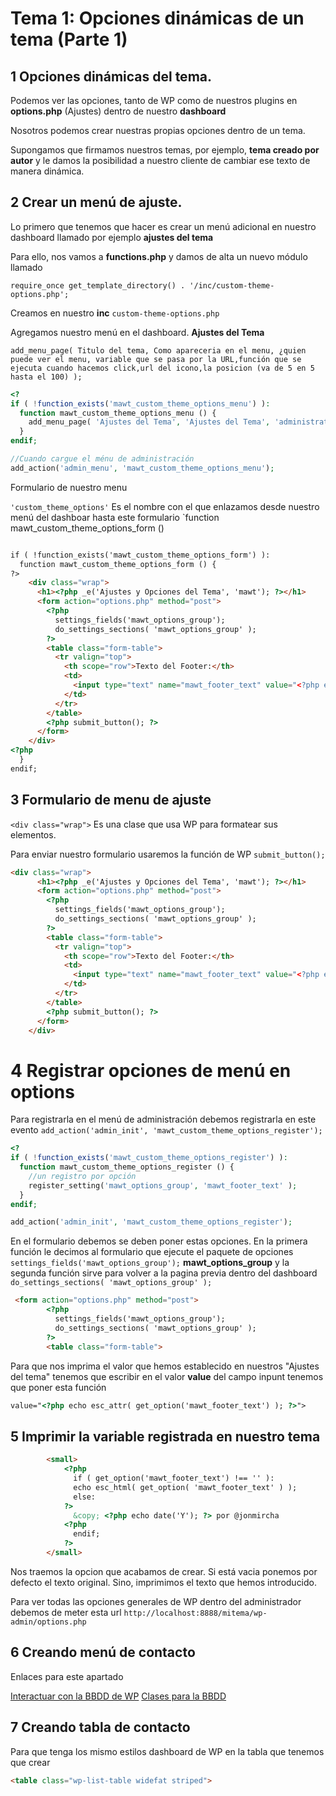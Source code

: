 # Tema 1: Opciones dinámicas de un tema (Parte 1)

## 1 Opciones dinámicas del tema.

Podemos ver las opciones, tanto de WP como de nuestros plugins en __options.php__ (Ajustes) dentro de nuestro __dashboard__

Nosotros podemos crear nuestras propias opciones dentro de un tema.

Supongamos que firmamos nuestros temas, por ejemplo, __tema creado por autor__ y le damos la posibilidad a nuestro cliente de cambiar ese texto de manera dinámica.

## 2 Crear un menú de ajuste.

Lo primero que tenemos que hacer es crear un menú adicional en nuestro dashboard llamado por ejemplo __ajustes del tema__

Para ello, nos vamos a __functions.php__ y damos de alta un nuevo módulo llamado

`require_once get_template_directory() . '/inc/custom-theme-options.php';
`

Creamos en nuestro __inc__  `custom-theme-options.php`

Agregamos nuestro menú en el dashboard. __Ajustes del Tema__


`add_menu_page( Titulo del tema, Como apareceria en el menu, ¿quien puede ver el menu, variable que se pasa por la URL,función que se ejecuta cuando hacemos click,url del icono,la posicion (va de 5 en 5 hasta el 100) );
`


````php
<?
if ( !function_exists('mawt_custom_theme_options_menu') ):
  function mawt_custom_theme_options_menu () {
    add_menu_page( 'Ajustes del Tema', 'Ajustes del Tema', 'administrator', 'custom_theme_options', 'mawt_custom_theme_options_form', 'dashicons-admin-generic', 20 );
  }
endif;

//Cuando cargue el ménu de administración
add_action('admin_menu', 'mawt_custom_theme_options_menu');

````

Formulario de nuestro menu

`'custom_theme_options'` Es el nombre con el que enlazamos desde nuestro menú del dashboar hasta este formulario `function mawt_custom_theme_options_form ()

````html

if ( !function_exists('mawt_custom_theme_options_form') ):
  function mawt_custom_theme_options_form () {
?>
    <div class="wrap">
      <h1><?php _e('Ajustes y Opciones del Tema', 'mawt'); ?></h1>
      <form action="options.php" method="post">
        <?php
          settings_fields('mawt_options_group');
          do_settings_sections( 'mawt_options_group' );
        ?>
        <table class="form-table">
          <tr valign="top">
            <th scope="row">Texto del Footer:</th>
            <td>
              <input type="text" name="mawt_footer_text" value="<?php echo esc_attr( get_option('mawt_footer_text') ); ?>">
            </td>
          </tr>
        </table>
        <?php submit_button(); ?>
      </form>
    </div>
<?php
  }
endif;
````

## 3 Formulario de menu de ajuste


`<div class="wrap">` Es una clase que usa WP para formatear sus elementos.


Para enviar nuestro formulario usaremos la función de WP ``submit_button();``

```html
<div class="wrap">
      <h1><?php _e('Ajustes y Opciones del Tema', 'mawt'); ?></h1>
      <form action="options.php" method="post">
        <?php
          settings_fields('mawt_options_group');
          do_settings_sections( 'mawt_options_group' );
        ?>
        <table class="form-table">
          <tr valign="top">
            <th scope="row">Texto del Footer:</th>
            <td>
              <input type="text" name="mawt_footer_text" value="<?php echo esc_attr( get_option('mawt_footer_text') ); ?>">
            </td>
          </tr>
        </table>
        <?php submit_button(); ?>
      </form>
    </div>
```

# 4 Registrar opciones de menú en options

Para registrarla en el menú de administración debemos registrarla en este evento `add_action('admin_init', 'mawt_custom_theme_options_register');
`



````php
<?
if ( !function_exists('mawt_custom_theme_options_register') ):
  function mawt_custom_theme_options_register () {
    //un registro por opción
    register_setting('mawt_options_group', 'mawt_footer_text' );
  }
endif;

add_action('admin_init', 'mawt_custom_theme_options_register');
````

En el formulario debemos se deben poner estas opciones. En la primera función le decimos al formulario que ejecute el paquete de opciones
`settings_fields('mawt_options_group');` __mawt_options_group__ y la segunda función sirve para volver a la pagina previa dentro del dashboard `do_settings_sections( 'mawt_options_group' );`

`````html
 <form action="options.php" method="post">
        <?php
          settings_fields('mawt_options_group');
          do_settings_sections( 'mawt_options_group' );
        ?>
        <table class="form-table">
`````

Para que nos imprima el valor que hemos establecido en nuestros "Ajustes del tema" tenemos que escribir en el valor __value__ del campo inpunt tenemos que poner esta función
````html
value="<?php echo esc_attr( get_option('mawt_footer_text') ); ?>">
````

## 5 Imprimir la variable registrada en nuestro tema

````html
        <small>
            <?php
              if ( get_option('mawt_footer_text') !== '' ):
              echo esc_html( get_option( 'mawt_footer_text' ) );
              else:
            ?>
              &copy; <?php echo date('Y'); ?> por @jonmircha
            <?php
              endif;
            ?>
        </small>
````

Nos traemos la opcion que acabamos de crear. Si está vacia ponemos por defecto el texto original. Sino, imprimimos el texto que hemos introducido.

Para ver todas las opciones generales de WP dentro del administrador debemos de meter esta url `http://localhost:8888/mitema/wp-admin/options.php`

## 6 Creando menú de contacto
Enlaces para este apartado

[Interactuar con la BBDD de WP](https://codex.wordpress.org/Class_Reference/wpdb)
[Clases para la BBDD](https://developer.wordpress.org/reference/classes/wpdb/)

## 7 Creando tabla de contacto

Para que tenga los mismo estilos dashboard de WP en la tabla que tenemos que crear

````html
<table class="wp-list-table widefat striped">
````



